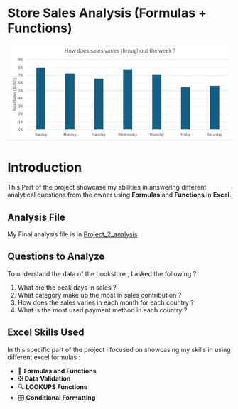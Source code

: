 # Store Sales Analysis (Formulas + Functions)

![Project 2 Photo](/images/project_2_photo.png)

# Introduction

This Part of the project showcase my abilities in answering different analytical questions from the owner using **Formulas** and **Functions** in **Excel**.

## Analysis File

My Final analysis file is in [Project_2_analysis](/Project_2_analysis/Project_analysis_formulas.xlsx)

## Questions to Analyze

To understand the data of the bookstore , I asked the following ?

1. What are the peak days in sales ?
2. What category make up the most in sales contribution ?
3. How does the sales varies in each month for each country ?
4. What is the most used payment method in each country ?

## Excel Skills Used

In this specific part of the project i focused on showcasing my skills in using different excel formulas :

- 🧮 **Formulas and Functions**
- ❎ **Data Validation**
- 🔍 **LOOKUPS Functions**
- 🎛️ **Conditional Formatting**
